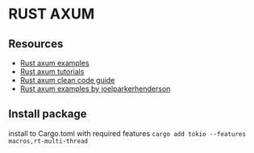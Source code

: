 # RUST AXUM

## Resources

- [Rust axum examples](https://github.com/tokio-rs/axum/tree/main/examples)
- [Rust axum tutorials](https://github.com/tokio-rs/axum/blob/main/ECOSYSTEM.md#tutorials)
- [Rust axum clean code guide](https://www.propelauth.com/post/clean-code-with-rust-and-axum)
- [Rust axum examples by joelparkerhenderson](https://github.com/joelparkerhenderson/demo-rust-axum/blob/main/README.md)

## Install package
install to Cargo.toml with required features
`cargo add tokio --features macros,rt-multi-thread`